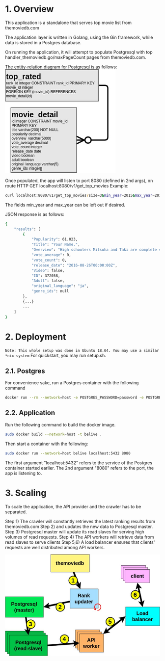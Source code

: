 # 1. Overview
This application is a standalone that serves top movie list from themoviedb.com

The application layer is written in Golang, using the Gin framework, while data is stored in a Postgres database.

On running the application, it will attempt to populate Postgresql with top handler_themoviedb.go/maxPageCount pages from themoviedb.com.

The entity-relation diagram for Postgresql is as follows:
![alt text](https://github.com/PhantomV1989/j9n4kdo3jnfo3nfown/raw/master/erdiagram.jpg)

Once populated, the app will listen to port 8080 (defined in 2nd args), on route HTTP GET localhost:8080/v1/get_top_movies
Example:
```sh
curl localhost:8080/v1/get_top_movies?size=3&min_year=2015&max_year=2016
```
The fields min_year and max_year can be left out if desired.

JSON response is as follows:
```sh
{
    "results": [
        {
            "Popularity": 61.023,
            "Title": "Your Name.",
            "Overview": "High schoolers Mitsuha and Taki are complete strangers living separate lives. But one night, they suddenly switch places. Mitsuha wakes up in Taki’s body, and he in hers. This bizarre occurrence continues to happen randomly, and the two must adjust their lives around each other.",
            "vote_average": 0,
            "vote_count": 0,
            "release_date": "2016-08-26T00:00:00Z",
            "Video": false,
            "ID": 372058,
            "Adult": false,
            "original_language": "ja",
            "genre_ids": null
        },
		{...}
		...
    ]
}
```

# 2. Deployment
`Note: This whole setup was done in Ubuntu 18.04. You may use a similar *nix system`
For quickstart, you may run setup.sh.
## 2.1. Postgres
For convenience sake, run a Postgres container with the following command
```sh
docker run --rm --network=host -e POSTGRES_PASSWORD=password -e POSTGRES_USER=user postgres
```
## 2.2. Application
Run the following command to build the docker image.
```sh
sudo docker build --network=host -t belive .
```
Then start a container with the following:
```sh
sudo docker run --network=host belive localhost:5432 8080
```
The first argument "localhost:5432" refers to the service of the Postgres container started earlier. The 2nd argument "8080" refers to the port, the app is listening to.

# 3. Scaling
To scale the application, the API provider and the crawler has to be separated.

Step 1) The crawler will constantly retrieves the latest ranking results from themoviedb.com
Step 2) and updates the new data to Postgresql master.
Step 3) Postgresql master will update its read slaves for serving high volumes of read requests.
Step 4) The API workers will retrieve data from read slaves to serve clients
Step 5,6) A load balancer ensures that clients' requests are well distributed among API workers.

![alt text](https://github.com/PhantomV1989/j9n4kdo3jnfo3nfown/raw/master/deployment.jpg)
